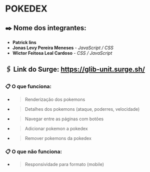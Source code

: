 # POKEDEX

## ✒️ Nome dos integrantes:

- **Patrick lins**
- **Jonas Levy Pereira Meneses** - _JavaScript / CSS_
- **Wictor Feitosa Leal Cardoso** - _CSS / JavaScript_

## 🖇️ Link do Surge: https://glib-unit.surge.sh/

### 📋 O que funciona:

- > Renderização dos pokemons
- > Detalhes dos pokemons (ataque, poderres, velocidade)
- > Navegar entre as páginas com botões
- > Adicionar pokemon a pokedex
- > Remover pokemons da pokedex

### 📋 O que não funciona:

- > Responsividade para formato (mobile)
